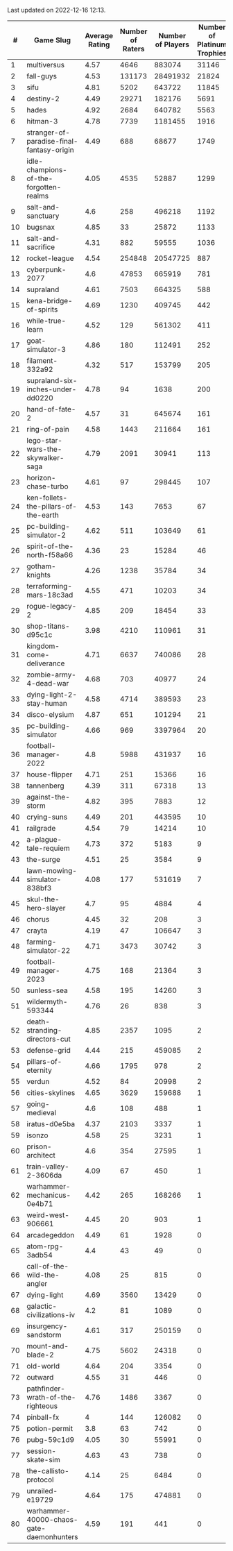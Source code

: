 Last updated on 2022-12-16 12:13.


|#|Game Slug|Average Rating|Number of Raters|Number of Players|Number of Platinum Trophies|Max Rarity (%)|
|---|---|---|---|---|---|---|
|1|multiversus|4.57|4646|883074|31146|77|
|2|fall-guys|4.53|131173|28491932|21824|6|
|3|sifu|4.81|5202|643722|11845|96|
|4|destiny-2|4.49|29271|182176|5691|95|
|5|hades|4.92|2684|640782|5563|89|
|6|hitman-3|4.78|7739|1181455|1916|48|
|7|stranger-of-paradise-final-fantasy-origin|4.49|688|68677|1749|98|
|8|idle-champions-of-the-forgotten-realms|4.05|4535|52887|1299|9|
|9|salt-and-sanctuary|4.6|258|496218|1192|83|
|10|bugsnax|4.85|33|25872|1133|97|
|11|salt-and-sacrifice|4.31|882|59555|1036|91|
|12|rocket-league|4.54|254848|20547725|887|76|
|13|cyberpunk-2077|4.6|47853|665919|781|63|
|14|supraland|4.61|7503|664325|588|99|
|15|kena-bridge-of-spirits|4.69|1230|409745|442|94|
|16|while-true-learn|4.52|129|561302|411|93|
|17|goat-simulator-3|4.86|180|112491|252|91|
|18|filament-332a92|4.32|517|153799|205|93|
|19|supraland-six-inches-under-dd0220|4.78|94|1638|200|99|
|20|hand-of-fate-2|4.57|31|645674|161|72|
|21|ring-of-pain|4.58|1443|211664|161|96|
|22|lego-star-wars-the-skywalker-saga|4.79|2091|30941|113|98|
|23|horizon-chase-turbo|4.61|97|298445|107|84|
|24|ken-follets-the-pillars-of-the-earth|4.53|143|7653|67|47|
|25|pc-building-simulator-2|4.62|511|103649|61|75|
|26|spirit-of-the-north-f58a66|4.36|23|15284|46|63|
|27|gotham-knights|4.26|1238|35784|34|5|
|28|terraforming-mars-18c3ad|4.55|471|10203|34|54|
|29|rogue-legacy-2|4.85|209|18454|33|1|
|30|shop-titans-d95c1c|3.98|4210|110961|31|98|
|31|kingdom-come-deliverance|4.71|6637|740086|28|30|
|32|zombie-army-4-dead-war|4.68|703|40977|24|67|
|33|dying-light-2-stay-human|4.58|4714|389593|23|2|
|34|disco-elysium|4.87|651|101294|21|28|
|35|pc-building-simulator|4.66|969|3397964|20|48|
|36|football-manager-2022|4.8|5988|431937|16|49|
|37|house-flipper|4.71|251|15366|16|93|
|38|tannenberg|4.39|311|67318|13|87|
|39|against-the-storm|4.82|395|7883|12|32|
|40|crying-suns|4.49|201|443595|10|65|
|41|railgrade|4.54|79|14214|10|98|
|42|a-plague-tale-requiem|4.73|372|5183|9|92|
|43|the-surge|4.51|25|3584|9|94|
|44|lawn-mowing-simulator-838bf3|4.08|177|531619|7|87|
|45|skul-the-hero-slayer|4.7|95|4884|4|96|
|46|chorus|4.45|32|208|3|86|
|47|crayta|4.19|47|106647|3|23|
|48|farming-simulator-22|4.71|3473|30742|3|79|
|49|football-manager-2023|4.75|168|21364|3|80|
|50|sunless-sea|4.58|195|14260|3|37|
|51|wildermyth-593344|4.76|26|838|3|8|
|52|death-stranding-directors-cut|4.85|2357|1095|2|91|
|53|defense-grid|4.44|215|459085|2|80|
|54|pillars-of-eternity|4.66|1795|978|2|80|
|55|verdun|4.52|84|20998|2|74|
|56|cities-skylines|4.65|3629|159688|1|73|
|57|going-medieval|4.6|108|488|1|71|
|58|iratus-d0e5ba|4.37|2103|3337|1|86|
|59|isonzo|4.58|25|3231|1|60|
|60|prison-architect|4.6|354|27595|1|33|
|61|train-valley-2-3606da|4.09|67|450|1|88|
|62|warhammer-mechanicus-0e4b71|4.42|265|168266|1|25|
|63|weird-west-906661|4.45|20|903|1|82|
|64|arcadegeddon|4.49|61|1928|0|92|
|65|atom-rpg-3adb54|4.4|43|49|0|98|
|66|call-of-the-wild-the-angler|4.08|25|815|0|8|
|67|dying-light|4.69|3560|13429|0|96|
|68|galactic-civilizations-iv|4.2|81|1089|0|84|
|69|insurgency-sandstorm|4.61|317|250159|0|6|
|70|mount-and-blade-2|4.75|5602|24318|0|13|
|71|old-world|4.64|204|3354|0|85|
|72|outward|4.55|31|446|0|74|
|73|pathfinder-wrath-of-the-righteous|4.76|1486|3367|0|44|
|74|pinball-fx|4|144|126082|0|86|
|75|potion-permit|3.8|63|742|0|98|
|76|pubg-59c1d9|4.05|30|55991|0|71|
|77|session-skate-sim|4.63|43|738|0|27|
|78|the-callisto-protocol|4.14|25|6484|0|92|
|79|unrailed-e19729|4.64|175|474881|0|5|
|80|warhammer-40000-chaos-gate-daemonhunters|4.59|191|441|0|34|

